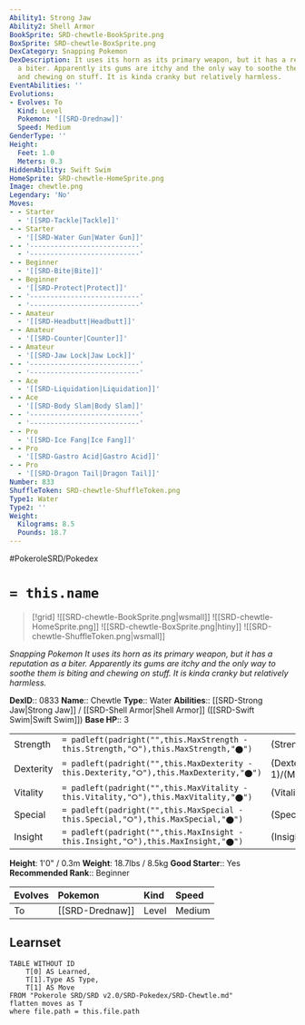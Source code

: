 ```yaml
---
Ability1: Strong Jaw
Ability2: Shell Armor
BookSprite: SRD-chewtle-BookSprite.png
BoxSprite: SRD-chewtle-BoxSprite.png
DexCategory: Snapping Pokemon
DexDescription: It uses its horn as its primary weapon, but it has a reputation as
  a biter. Apparently its gums are itchy and the only way to soothe them is biting
  and chewing on stuff. It is kinda cranky but relatively harmless.
EventAbilities: ''
Evolutions:
- Evolves: To
  Kind: Level
  Pokemon: '[[SRD-Drednaw]]'
  Speed: Medium
GenderType: ''
Height:
  Feet: 1.0
  Meters: 0.3
HiddenAbility: Swift Swim
HomeSprite: SRD-chewtle-HomeSprite.png
Image: chewtle.png
Legendary: 'No'
Moves:
- - Starter
  - '[[SRD-Tackle|Tackle]]'
- - Starter
  - '[[SRD-Water Gun|Water Gun]]'
- - '---------------------------'
  - '---------------------------'
- - Beginner
  - '[[SRD-Bite|Bite]]'
- - Beginner
  - '[[SRD-Protect|Protect]]'
- - '---------------------------'
  - '---------------------------'
- - Amateur
  - '[[SRD-Headbutt|Headbutt]]'
- - Amateur
  - '[[SRD-Counter|Counter]]'
- - Amateur
  - '[[SRD-Jaw Lock|Jaw Lock]]'
- - '---------------------------'
  - '---------------------------'
- - Ace
  - '[[SRD-Liquidation|Liquidation]]'
- - Ace
  - '[[SRD-Body Slam|Body Slam]]'
- - '---------------------------'
  - '---------------------------'
- - Pro
  - '[[SRD-Ice Fang|Ice Fang]]'
- - Pro
  - '[[SRD-Gastro Acid|Gastro Acid]]'
- - Pro
  - '[[SRD-Dragon Tail|Dragon Tail]]'
Number: 833
ShuffleToken: SRD-chewtle-ShuffleToken.png
Type1: Water
Type2: ''
Weight:
  Kilograms: 8.5
  Pounds: 18.7
---
```


#PokeroleSRD/Pokedex

# `= this.name`

> [!grid]
> ![[SRD-chewtle-BookSprite.png|wsmall]]
> ![[SRD-chewtle-HomeSprite.png]]
> ![[SRD-chewtle-BoxSprite.png|htiny]]
> ![[SRD-chewtle-ShuffleToken.png|wsmall]]


*Snapping Pokemon*
*It uses its horn as its primary weapon, but it has a reputation as a biter. Apparently its gums are itchy and the only way to soothe them is biting and chewing on stuff. It is kinda cranky but relatively harmless.*

**DexID**:: 0833
**Name**:: Chewtle
**Type**:: Water
**Abilities**:: [[SRD-Strong Jaw|Strong Jaw]] / [[SRD-Shell Armor|Shell Armor]] ([[SRD-Swift Swim|Swift Swim]])
**Base HP**:: 3

|           |                                                                                        |                                          |
| --------- | -------------------------------------------------------------------------------------- | ---------------------------------------- |
| Strength  | `= padleft(padright("",this.MaxStrength - this.Strength,"⭘"),this.MaxStrength,"⬤")`    | (Strength::2)/(MaxStrength::4)   |
| Dexterity | `= padleft(padright("",this.MaxDexterity - this.Dexterity,"⭘"),this.MaxDexterity,"⬤")` | (Dexterity:: 1)/(MaxDexterity::3) |
| Vitality  | `= padleft(padright("",this.MaxVitality - this.Vitality,"⭘"),this.MaxVitality,"⬤")`    | (Vitality::2)/(MaxVitality::4)   |
| Special   | `= padleft(padright("",this.MaxSpecial - this.Special,"⭘"),this.MaxSpecial,"⬤")`       | (Special::1)/(MaxSpecial::3)     |
| Insight   | `= padleft(padright("",this.MaxInsight - this.Insight,"⭘"),this.MaxInsight,"⬤")`       | (Insight::1)/(MaxInsight::3)     |

**Height**: 1'0" / 0.3m
**Weight**: 18.7lbs / 8.5kg
**Good Starter**:: Yes
**Recommended Rank**:: Beginner

| Evolves   | Pokemon         | Kind   | Speed   |
|:----------|:----------------|:-------|:--------|
| To        | [[SRD-Drednaw]] | Level  | Medium  |

## Learnset

```dataview
TABLE WITHOUT ID
    T[0] AS Learned,
    T[1].Type AS Type,
    T[1] AS Move
FROM "Pokerole SRD/SRD v2.0/SRD-Pokedex/SRD-Chewtle.md"
flatten moves as T
where file.path = this.file.path
```
